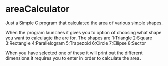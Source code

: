 # areaCalculator
Just a Simple C program that calculated the area of various simple shapes.

When the program launches it gives you to option of choosing what shape you want to calculagte the are for. The shapes are 1:Triangle  2:Square 3:Rectangle 4:Parallelogram 5:Trapezoid 6:Circle 7:Ellipse 8:Sector

When you have selected one of these it will print out the different dimensions it requires you to enter in order to calculate the area.
